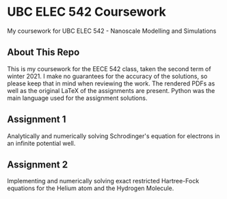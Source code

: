 # UBC ELEC 542 Coursework

My coursework for UBC ELEC 542 - Nanoscale Modelling and Simulations

## About This Repo

This is my coursework for the EECE 542 class, taken the second term of winter 2021. I make no guarantees for the accuracy of the solutions, so please keep that in mind when reviewing the work. The rendered PDFs as well as the original LaTeX of the assignments are present. Python was the main language used for the assignment solutions.

## Assignment 1

Analytically and numerically solving Schrodinger's equation for electrons in an infinite potential well.

## Assignment 2

Implementing and numerically solving exact restricted Hartree-Fock equations for the Helium atom and the Hydrogen Molecule.

